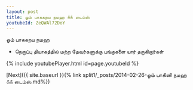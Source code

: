 ```yaml
---
layout: post
title: ஓம் பாககறய நமஹ ௧௧ டைம்ஸ்
youtubeId: ZeQWAl72DoY
---
```

 
 
 ஓம் பாககறய நமஹ  
 
 -  நெருப்பு தியாகத்தில் மற்ற தேவர்களுக்கு பங்குகளை யார் தருகிறார்கள் 
 
  
 
  
 
 
 
 
 
 


{% include youtubePlayer.html id=page.youtubeId %}
 
[Next]({{ site.baseurl }}{% link  split1/_posts/2014-02-26-ஓம் பாகினி நமஹ ௧௧ டைம்ஸ்.md%})
 

